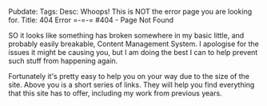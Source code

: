 Pubdate:
Tags: 
Desc: Whoops! This is NOT the error page you are looking for.
Title: 404 Error
=-=-=
#404 - Page Not Found

SO it looks like something has broken somewhere in my basic little, and probably easily breakable, Content Management System. I apologise for the issues it might be causing you, but I am doing the best I can to help prevent such stuff from happening again.

Fortunately it's pretty easy to help you on your way due to the size of the site. Above you is a short series of links. They will help you find everything that this site has to offer, including my work from previous years.